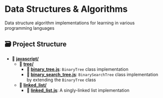 # Data Structures & Algorithms
Data structure algorithm implementations for learning in various programming languages

## 🗃 Project Structure
- 📂 [**javascript/**](/javascript)
  - 📂 [**tree/**](/javascript/tree)
    - 📄 [**binary_tree.js**](/javascript/tree/binary_tree.js): `BinaryTree` class implementation
    - 📄 [**binary_search_tree.js**](/javascript/tree/binary_search_tree.js): `BinarySearchTree` class implementation by extending the `BinaryTree` class
  - 📂 [**linked_list/**](/javascript/linked_list)
    - 📄 [**linked_list.js**](/javascript/tree/linked_list.js): A singly-linked list implementation

